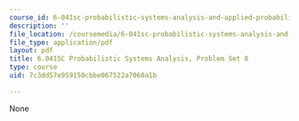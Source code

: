 ```yaml
---
course_id: 6-041sc-probabilistic-systems-analysis-and-applied-probability-fall-2013
description: ''
file_location: /coursemedia/6-041sc-probabilistic-systems-analysis-and-applied-probability-fall-2013/7c3dd57e959150cbbe067522a7060a1b_MIT6_041SCF13_assn08.pdf
file_type: application/pdf
layout: pdf
title: 6.041SC Probabilistic Systems Analysis, Problem Set 8
type: course
uid: 7c3dd57e959150cbbe067522a7060a1b

---
```

None